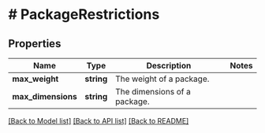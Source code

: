 # # PackageRestrictions

## Properties

Name | Type | Description | Notes
------------ | ------------- | ------------- | -------------
**max_weight** | **string** | The weight of a package. |
**max_dimensions** | **string** | The dimensions of a package. |

[[Back to Model list]](../../README.md#models) [[Back to API list]](../../README.md#endpoints) [[Back to README]](../../README.md)
